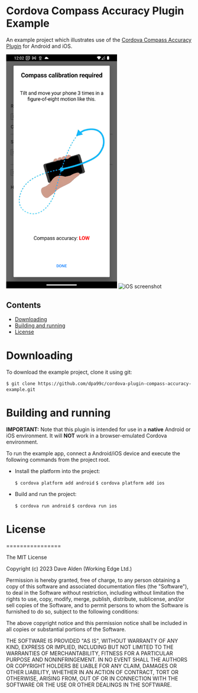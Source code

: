 Cordova Compass Accuracy Plugin Example
================================================

An example project which illustrates use of the [Cordova Compass Accuracy Plugin](https://github.com/dpa99c/cordova-plugin-compass-accuracy) for Android and iOS.

<img src="https://raw.githubusercontent.com/dpa99c/cordova-plugin-compass-accuracy-example/master/screenshots/android.png" width="300" alt="Android screenshot">
<img src="https://raw.githubusercontent.com/dpa99c/cordova-plugin-compass-accuracy-example/master/screenshots/ios.png" width="300" alt="iOS screenshot">

## Contents
* [Downloading](#downloading)
* [Building and running](#building-and-running)
* [License](#license)
 
# Downloading

To download the example project, clone it using git:

    $ git clone https://github.com/dpa99c/cordova-plugin-compass-accuracy-example.git

# Building and running

**IMPORTANT:** Note that this plugin is intended for use in a **native** Android or iOS environment.
It will **NOT** work in a browser-emulated Cordova environment.

To run the example app, connect a Android/iOS device and execute the following commands from the project root.

- Install the platform into the project:

    `$ cordova platform add android`
    `$ cordova platform add ios`

- Build and run the project:

    `$ cordova run android`
    `$ cordova run ios`


# License
================

The MIT License

Copyright (c) 2023 Dave Alden (Working Edge Ltd.)

Permission is hereby granted, free of charge, to any person obtaining a copy
of this software and associated documentation files (the "Software"), to deal
in the Software without restriction, including without limitation the rights
to use, copy, modify, merge, publish, distribute, sublicense, and/or sell
copies of the Software, and to permit persons to whom the Software is
furnished to do so, subject to the following conditions:

The above copyright notice and this permission notice shall be included in
all copies or substantial portions of the Software.

THE SOFTWARE IS PROVIDED "AS IS", WITHOUT WARRANTY OF ANY KIND, EXPRESS OR
IMPLIED, INCLUDING BUT NOT LIMITED TO THE WARRANTIES OF MERCHANTABILITY,
FITNESS FOR A PARTICULAR PURPOSE AND NONINFRINGEMENT. IN NO EVENT SHALL THE
AUTHORS OR COPYRIGHT HOLDERS BE LIABLE FOR ANY CLAIM, DAMAGES OR OTHER
LIABILITY, WHETHER IN AN ACTION OF CONTRACT, TORT OR OTHERWISE, ARISING FROM,
OUT OF OR IN CONNECTION WITH THE SOFTWARE OR THE USE OR OTHER DEALINGS IN
THE SOFTWARE.
